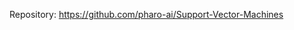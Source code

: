 <!--
    Plan for the blog post: 
    
    - Intro to the subject (SVM, soft margin, hard margin)
    - How to use it
    - Example using csv file and Dataframe
    - Point on: 
      - Parallel branch about unfinished work
        - Unfinished work for Hard Margin QP
        - Unfinished work for Hard Margin SGD (link to the japanese github repo code example)
      - 
-->

Repository: https://github.com/pharo-ai/Support-Vector-Machines

